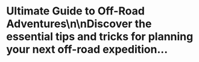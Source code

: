 # Ultimate Guide to Off-Road Adventures\n\nDiscover the essential tips and tricks for planning your next off-road expedition...
